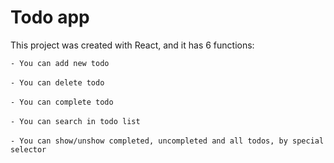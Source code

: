 # Todo app

This project was created with React, and it has 6 functions: 

`- You can add new todo`<br><br>
`- You can delete todo`<br><br>
`- You can complete todo`<br><br>
`- You can search in todo list`<br><br>
`- You can show/unshow completed, uncompleted and all todos, by special selector`
